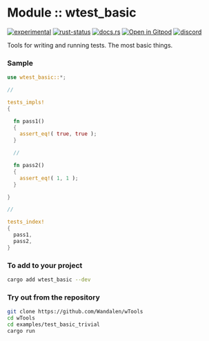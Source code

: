 <!-- {{# generate.module_header{} #}} -->

# Module :: wtest_basic
[![experimental](https://raster.shields.io/static/v1?label=stability&message=experimental&color=orange&logoColor=eee)](https://github.com/emersion/stability-badges#experimental) [![rust-status](https://github.com/Wandalen/wTools/actions/workflows/wtest_basic.yml/badge.svg)](https://github.com/Wandalen/wTools/actions/workflows/wtest_basic.yml) [![docs.rs](https://img.shields.io/docsrs/wtest_basic?color=e3e8f0&logo=docs.rs)](https://docs.rs/wtest_basic) [![Open in Gitpod](https://raster.shields.io/static/v1?label=try&message=online&color=eee&logo=gitpod&logoColor=eee)](https://gitpod.io/#RUN_PATH=.,SAMPLE_FILE=sample%2Frust%2Fwtest_basic_trivial_sample%2Fsrc%2Fmain.rs,RUN_POSTFIX=--example%20wtest_basic_trivial_sample/https://github.com/Wandalen/wTools) [![discord](https://img.shields.io/discord/872391416519737405?color=eee&logo=discord&logoColor=eee&label=ask)](https://discord.gg/m3YfbXpUUY)

Tools for writing and running tests. The most basic things.

### Sample

<!-- {{# generate.module_sample{} #}} -->

```rust
use wtest_basic::*;

//

tests_impls!
{

  fn pass1()
  {
    assert_eq!( true, true );
  }

  //

  fn pass2()
  {
    assert_eq!( 1, 1 );
  }

}

//

tests_index!
{
  pass1,
  pass2,
}
```

### To add to your project

```sh
cargo add wtest_basic --dev
```

### Try out from the repository

```sh
git clone https://github.com/Wandalen/wTools
cd wTools
cd examples/test_basic_trivial
cargo run
```

